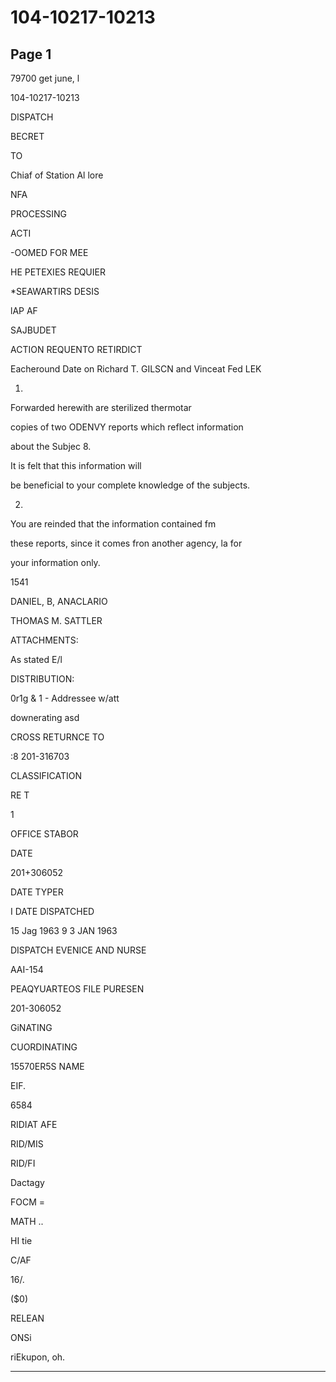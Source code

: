 # 104-10217-10213

## Page 1

79700 get june, l

104-10217-10213

DISPATCH

BECRET

TO

Chiaf of Station Al lore

NFA

PROCESSING

ACTI

-OOMED FOR MEE

HE PETEXIES REQUIER

*SEAWARTIRS DESIS

lAP AF

SAJBUDET

ACTION REQUENTO RETIRDICT

Eacheround Date on Richard T. GILSCN and Vinceat Fed LEK

1.

Forwarded herewith are sterilized thermotar

copies of two ODENVY reports which reflect information

about the Subjec 8.

It is felt that this information will

be beneficial to your complete knowledge of the subjects.

2.

You are reinded that the information contained fm

these reports, since it comes fron another agency, la for

your information only.

1541

DANIEL, B, ANACLARIO

THOMAS M. SATTLER

ATTACHMENTS:

As stated E/l

DISTRIBUTION:

0r1g & 1 - Addressee w/att

downerating asd

CROSS RETURNCE TO

:8 201-316703

CLASSIFICATION

RE T

1

OFFICE STABOR

DATE

201+306052

DATE TYPER

I DATE DISPATCHED

15 Jag 1963 9 3 JAN 1963

DISPATCH EVENICE AND NURSE

AAI-154

PEAQYUARTEOS FILE PURESEN

201-306052

GiNATING

CUORDINATING

15570ER5S NAME

EIF.

6584

RIDIAT AFE

RID/MIS

RID/FI

Dactagy

FOCM =

MATH ..

HI tie

C/AF

16/.

($0)

RELEAN

ONSi

riEkupon, oh.

---

